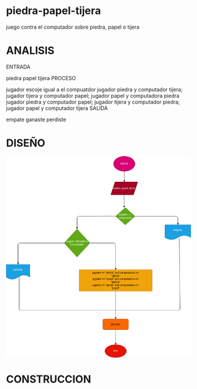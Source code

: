 # piedra-papel-tijera
juego contra el computador sobre piedra, papel o tijera

# ANALISIS

ENTRADA

piedra
papel
tijera
PROCESO

jugador escoje igual a el compuatdor
jugador piedra y computador tijera; jugador tijera y computador papel; jugador papel y computadora piedra
jugador piedra y computador papel; jugador tijera y computador piedra; jugador papel y computador tijera
SALIDA

empate
ganaste
perdiste

# DISEÑO
![Diagrama de flujo](diagrama.png "Diagrama de flujo")

# CONSTRUCCION
